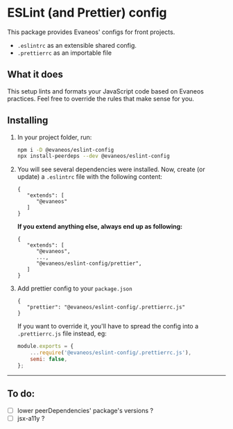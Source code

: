 # ESLint (and Prettier) config

This package provides Evaneos' configs for front projects.

-   `.eslintrc` as an extensible shared config.
-   `.prettierrc` as an importable file

## What it does

This setup lints and formats your JavaScript code based on Evaneos practices. Feel free to override the rules that make sense for you.

## Installing

1.  In your project folder, run:

    ```bash
    npm i -D @evaneos/eslint-config
    npx install-peerdeps --dev @evaneos/eslint-config
    ```

2.  You will see several dependencies were installed. Now, create (or update) a `.eslintrc` file with the following content:

    ```
    {
       "extends": [
          "@evaneos"
       ]
    }
    ```

    **If you extend anything else, always end up as following:**

    ```
    {
       "extends": [
          "@evaneos",
          ...,
          "@evaneos/eslint-config/prettier",
       ]
    }
    ```

3.  Add prettier config to your `package.json`

    ```
    {
       "prettier": "@evaneos/eslint-config/.prettierrc.js"
    }
    ```

    If you want to override it, you'll have to spread the config into a `.prettierrc.js` file instead, eg:

    ```js
    module.exports = {
        ...require('@evaneos/eslint-config/.prettierrc.js'),
        semi: false,
    };
    ```

<!-- 4. Copy the .tsconfig file from this repository into your project folder -->

---

## To do:

-   [ ] lower peerDependencies' package's versions ?
-   [ ] jsx-a11y ?
